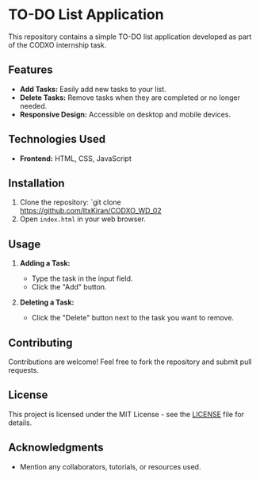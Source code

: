 

# TO-DO List Application

This repository contains a simple TO-DO list application developed as part of the CODXO internship task.

## Features

- **Add Tasks:** Easily add new tasks to your list.
- **Delete Tasks:** Remove tasks when they are completed or no longer needed.
- **Responsive Design:** Accessible on desktop and mobile devices.

## Technologies Used

- **Frontend:** HTML, CSS, JavaScript

## Installation

1. Clone the repository: `git clone https://github.com/ItxKiran/CODXO_WD_02
2. Open `index.html` in your web browser.

## Usage

1. **Adding a Task:**
   - Type the task in the input field.
   - Click the "Add" button.

2. **Deleting a Task:**
   - Click the "Delete" button next to the task you want to remove.


## Contributing

Contributions are welcome! Feel free to fork the repository and submit pull requests.

## License

This project is licensed under the MIT License - see the [LICENSE](LICENSE) file for details.

## Acknowledgments

- Mention any collaborators, tutorials, or resources used.


